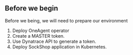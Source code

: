 ## Before we begin

Before we being, we will need to prepare our environment

1. Deploy OneAgent operator
2. Create a MASTER token.
3. Use Dynatrace API to generate a token.
4. Deploy SockShop application in Kubernetes.


